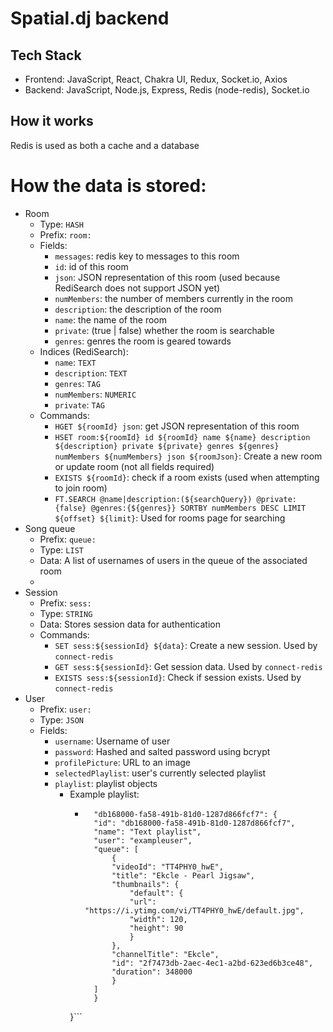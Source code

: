 # Spatial.dj backend

## Tech Stack
- Frontend: JavaScript, React, Chakra UI, Redux, Socket.io, Axios
- Backend: JavaScript, Node.js, Express, Redis (node-redis), Socket.io

## How it works
Redis is used as both a cache and a database

# How the data is stored:
- Room
  - Type: `HASH`
  - Prefix: `room:`
  - Fields:
    - `messages`: redis key to messages to this room
    - `id`: id of this room
    - `json`: JSON representation of this room (used because RediSearch does not support JSON yet)
    - `numMembers`: the number of members currently in the room
    - `description`: the description of the room
    - `name`: the name of the room
    - `private`: (true | false) whether the room is searchable
    - `genres`: genres the room is geared towards
  - Indices (RediSearch):
    - `name`: `TEXT`
    - `description`: `TEXT`
    - `genres`: `TAG`
    - `numMembers`: `NUMERIC`
    - `private`: `TAG`
  - Commands:
    - `HGET ${roomId} json`: get JSON representation of this room
    - `HSET room:${roomId} id ${roomId} name ${name} description ${description} private ${private} genres ${genres} numMembers ${numMembers} json ${roomJson}`: Create a new room or update room (not all fields required)
    - `EXISTS ${roomId}`: check if a room exists (used when attempting to join room)
    - `FT.SEARCH @name|description:(${searchQuery}) @private:{false} @genres:{${genres}} SORTBY numMembers DESC LIMIT ${offset} ${limit}`: Used for rooms page for searching
- Song queue
  - Prefix: `queue:`
  - Type: `LIST`
  - Data: A list of usernames of users in the queue of the associated room
  - 
- Session
  - Prefix: `sess:`
  - Type: `STRING`
  - Data: Stores session data for authentication
  - Commands:
    - `SET sess:${sessionId} ${data}`: Create a new session. Used by `connect-redis`
    - `GET sess:${sessionId}`: Get session data. Used by `connect-redis`
    - `EXISTS sess:${sessionId}`: Check if session exists. Used by `connect-redis`
- User
  - Prefix: `user:`
  - Type: `JSON`
  - Fields:
    - `username`: Username of user
    - `password`: Hashed and salted password using bcrypt
    - `profilePicture`: URL to an image
    - `selectedPlaylist`: user's currently selected playlist
    - `playlist`: playlist objects
      - Example playlist:
        - ```{
            "db168000-fa58-491b-81d0-1287d866fcf7": {
            "id": "db168000-fa58-491b-81d0-1287d866fcf7",
            "name": "Text playlist",
            "user": "exampleuser",
            "queue": [
                {
                "videoId": "TT4PHY0_hwE",
                "title": "Ekcle - Pearl Jigsaw",
                "thumbnails": {
                    "default": {
                    "url": "https://i.ytimg.com/vi/TT4PHY0_hwE/default.jpg",
                    "width": 120,
                    "height": 90
                    }
                },
                "channelTitle": "Ekcle",
                "id": "2f7473db-2aec-4ec1-a2bd-623ed6b3ce48",
                "duration": 348000
                }
            ]
            }
        }```
